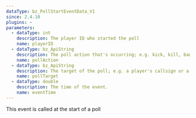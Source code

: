 ```yaml
---
dataType: bz_PollStartEventData_V1
since: 2.4.10
plugins: ~
parameters:
  - dataType: int
    description: The player ID who started the poll
    name: playerID
  - dataType: bz_ApiString
    description: The poll action that's occurring; e.g. kick, kill, ban, set, or a custom poll type
    name: pollAction
  - dataType: bz_ApiString
    description: The target of the poll; e.g. a player's callsign or a BZDB variable + value
    name: pollTarget
  - dataType: double
    description: The time of the event.
    name: eventTime
---
```


This event is called at the start of a poll
